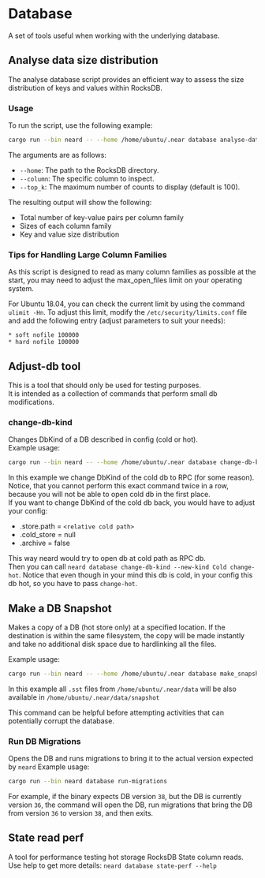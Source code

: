 # Database

A set of tools useful when working with the underlying database.

## Analyse data size distribution

The analyse database script provides an efficient way to assess the size distribution
of keys and values within RocksDB.

### Usage

To run the script, use the following example:
```bash
cargo run --bin neard -- --home /home/ubuntu/.near database analyse-data-size-distribution --column State --top_k 50
```
The arguments are as follows:

 - `--home`: The path to the RocksDB directory.
 - `--column`: The specific column to inspect.
 - `--top_k`: The maximum number of counts to display (default is 100).

The resulting output will show the following:

 - Total number of key-value pairs per column family
 - Sizes of each column family
 - Key and value size distribution

### Tips for Handling Large Column Families
As this script is designed to read as many column families as possible at the start,
you may need to adjust the max_open_files limit on your operating system.

For Ubuntu 18.04, you can check the current limit by using the command `ulimit -Hn`.
To adjust this limit, modify the `/etc/security/limits.conf` file and add the following
entry (adjust parameters to suit your needs):
```
* soft nofile 100000
* hard nofile 100000
```

## Adjust-db tool
This is a tool that should only be used for testing purposes.  
It is intended as a collection of commands that perform small db modifications.


### change-db-kind
Changes DbKind of a DB described in config (cold or hot).  
Example usage:
```bash
cargo run --bin neard -- --home /home/ubuntu/.near database change-db-kind --new-kind RPC change-cold
```

In this example we change DbKind of the cold db to RPC (for some reason).  
Notice, that you cannot perform this exact command twice in a row,
because you will not be able to open cold db in the first place.  
If you want to change DbKind of the cold db back, you would have to adjust your config:
- .store.path = `<relative cold path>`
- .cold_store = null
- .archive = false

This way neard would try to open db at cold path as RPC db.  
Then you can call
`neard database change-db-kind --new-kind Cold change-hot`.
Notice that even though in your mind this db is cold, in your config this db hot, so you have to pass `change-hot`.

## Make a DB Snapshot

Makes a copy of a DB (hot store only) at a specified location. If the
destination is within the same filesystem, the copy will be made instantly and
take no additional disk space due to hardlinking all the files.

Example usage:
```bash
cargo run --bin neard -- --home /home/ubuntu/.near database make_snapshot --destination /home/ubuntu/.near/data/snapshot
```

In this example all `.sst` files from `/home/ubuntu/.near/data` will be also
available in `/home/ubuntu/.near/data/snapshot`

This command can be helpful before attempting activities that can potentially
corrupt the database.

### Run DB Migrations
Opens the DB and runs migrations to bring it to the actual version expected by `neard`
Example usage:
```bash
cargo run --bin neard database run-migrations
```

For example, if the binary expects DB version `38`, but the DB is currently
version `36`, the command will open the DB, run migrations that bring the DB
from version `36` to version `38`, and then exits.

## State read perf
A tool for performance testing hot storage RocksDB State column reads.
Use help to get more details: `neard database state-perf --help`

